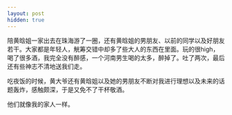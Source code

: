 ```yaml
---
layout: post
hidden: true
---
```

陪黄晗姐一家出去在珠海游了一圈，还有黄晗姐的男朋友、以前的同学以及好朋友若干。大家都是年轻人，觥筹交错中却多了些大人的东西在里面。玩的很high，喝了很多酒，我完全没有醉感，一个河南男生喝的太多，醉掉了。吐了两次，最后还有些神志不清地送我们走。

吃夜饭的时候，黄大爷还有黄晗姐以及她的男朋友不断对我进行理想以及未来的话题轰炸，感触颇深，于是又免不了干杯敬酒。

他们就像我的家人一样。

 